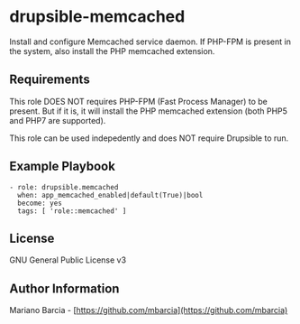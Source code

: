 drupsible-memcached
===================

Install and configure Memcached service daemon. If PHP-FPM is present in the system, also install the PHP memcached extension.

Requirements
------------

This role DOES NOT requires PHP-FPM (Fast Process Manager) to be present. But if it is, it will install the PHP memcached extension (both PHP5 and PHP7 are supported).

This role can be used indepedently and does NOT require Drupsible to run.

Example Playbook
----------------

```
- role: drupsible.memcached
  when: app_memcached_enabled|default(True)|bool
  become: yes
  tags: [ 'role::memcached' ]
```

License
-------

GNU General Public License v3

Author Information
------------------

Mariano Barcia - [https://github.com/mbarcia](https://github.com/mbarcia)
